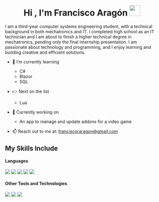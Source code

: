 <h1 align="center"><b>Hi , I'm Francisco Aragón </b><img src="https://media.giphy.com/media/hvRJCLFzcasrR4ia7z/giphy.gif" width="35"></h1>
<!--  -->

I am a third-year computer systems engineering student, with a technical background in both mechatronics and IT. I completed high school as an IT technician and I am about to finish a higher technical degree in mechatronics, pending only the final internship presentation. I am passionate about technology and programming, and I enjoy learning and building creative and efficient solutions.


- 🌱 I’m currently learning
  - C#
  - Blazor
  - SQL
- 👉 Next on the list
  - Lua
  
- 🔨 Currently working on
  - An app to manage and update addons for a video game

- 📫 Reach out to me at: <a href="franciscoraragon@gmail.com">franciscoraragon@gmail.com</a>


## My Skills Include

<h4> Languages </h4>
<span> 
  <img src="https://img.shields.io/badge/HTML5-E34F26?style=for-the-badge&logo=html5&logoColor=white">
  <img src="https://img.shields.io/badge/CSS3-1572B6?style=for-the-badge&logo=css3&logoColor=white">
  <img src="https://img.shields.io/badge/c++-%2300599C.svg?style=for-the-badge&logo=c%2B%2B&logoColor=white">
  <img src= "https://img.shields.io/badge/c%23-%23239120.svg?style=for-the-badge&logo=csharp&logoColor=white">
  <img src= "https://img.shields.io/badge/-Arduino-00979D?style=for-the-badge&logo=Arduino&logoColor=white">
 
</span>

<h4> Other Tools and Technologies </h4>

<span>
  <img src="https://img.shields.io/badge/Git-F05032?style=for-the-badge&logo=git&logoColor=white">
  <img src="https://img.shields.io/badge/github-%23121011.svg?style=for-the-badge&logo=github&logoColor=white">
  <img src="https://img.shields.io/badge/sqlite-%2307405e.svg?style=for-the-badge&logo=sqlite&logoColor=white">

  
  

</span>



